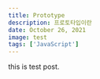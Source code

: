 ```yaml
---
title: Prototype
description: 프로토타입이란
date: October 26, 2021
image: test
tags: ['JavaScript']
---
```


this is test post.
